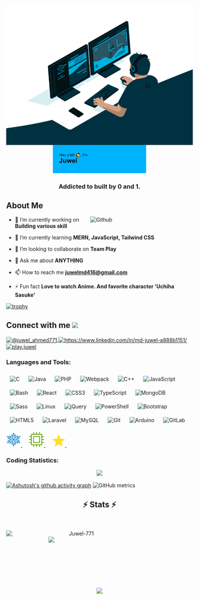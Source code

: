 <!-- Start of Introduction Image -->
<div align="center">
  <img align="right" alt="GIF" src="https://github.com/Juwel-771/Juwel-771/blob/master/code.gif?raw=true"/>
</div>
<div align="center">
  <!-- <a href="#"><img width="50%" height="auto" src="https://i.imgur.com/iXuL1HG.png" height="175px"/></a> -->
  <a href="#"><img width="50%" height="auto" src="https://github.com/Juwel-771/Juwel-771/blob/master/header.png" height="175px"/></a>  
</div>
<!-- <h1 align="center">Hi 👋, I'm Juwel</h1> -->
<h3 align="center">Addicted to built by 0 and 1.</h3>
<!-- End of Introduction Image -->

<!-- Start of Badge -->
 
<!-- End of Badge -->

<!-- Start of About Me -->
<h2> About Me </h2>

<img width="55%" align="right" alt="Github" src="https://raw.githubusercontent.com/onimur/.github/master/.resources/git-header.svg" />

- 🔭 I’m currently working on **Building various skill**

- 🌱 I’m currently learning **MERN, JavaScript, Tailwind CSS**

- 👯 I’m looking to collaborate on **Team Play**

- 💬 Ask me about **ANYTHING**

- 📫 How to reach me **juwelmd416@gmail.com**

- ⚡ Fun fact **Love to watch Anime. And favorite character 'Uchiha Sasuke'**
<!-- End of About Me -->

<!-- Start of Trophy -->
[![trophy](https://github-profile-trophy.vercel.app/?username=Juwel-771&theme=chalk&margin-w=15)](https://github.com/ryo-ma/github-profile-trophy)
<!-- End of Trophy -->

<!-- Start of Social Media -->
<h2> Connect with me <img src='https://raw.githubusercontent.com/ShahriarShafin/ShahriarShafin/main/Assets/handshake.gif' width="100px"> </h2>
<p align="left">
<a href="https://twitter.com/@juwel_ahmed771" target="blank">
  <img align="center" src="https://raw.githubusercontent.com/rahuldkjain/github-profile-readme-generator/master/src/images/icons/Social/twitter.svg" alt="@juwel_ahmed771" height="30" width="40" />
 </a>
  
<a href="https://www.linkedin.com/in/md-juwel-a888b1151/" target="blank">
  <img align="center" src="https://raw.githubusercontent.com/rahuldkjain/github-profile-readme-generator/master/src/images/icons/Social/linked-in-alt.svg" alt="https://www.linkedin.com/in/md-juwel-a888b1151/" height="30" width="40" />
 </a>
  
<a href="https://fb.com/play.juwel" target="blank">
  <img align="center" src="https://raw.githubusercontent.com/rahuldkjain/github-profile-readme-generator/master/src/images/icons/Social/facebook.svg" alt="play.juwel" height="30" width="40" />
 </a>
</p>
<!-- End of Social Media -->

<!-- Start of Language and Tool -->
<h3 align="left">Languages and Tools:</h3>
<p align="left"> 
 <img style="margin: 10px" src="https://profilinator.rishav.dev/skills-assets/c-original.svg" alt="C" height="50" />  
<img style="margin: 10px" src="https://profilinator.rishav.dev/skills-assets/java-original-wordmark.svg" alt="Java" height="50" />  
<img style="margin: 10px" src="https://profilinator.rishav.dev/skills-assets/php-original.svg" alt="PHP" height="50" />  
<img style="margin: 10px" src="https://profilinator.rishav.dev/skills-assets/webpack-original.svg" alt="Webpack" height="50" />  
<img style="margin: 10px" src="https://profilinator.rishav.dev/skills-assets/cplusplus-original.svg" alt="C++" height="50" />  
<img style="margin: 10px" src="https://profilinator.rishav.dev/skills-assets/javascript-original.svg" alt="JavaScript" height="50" />  
<img style="margin: 10px" src="https://profilinator.rishav.dev/skills-assets/gnu_bash-icon.svg" alt="Bash" height="50" />  
<img style="margin: 10px" src="https://profilinator.rishav.dev/skills-assets/react-original-wordmark.svg" alt="React" height="50" />  
<img style="margin: 10px" src="https://profilinator.rishav.dev/skills-assets/css3-original-wordmark.svg" alt="CSS3" height="50" />  
<img style="margin: 10px" src="https://profilinator.rishav.dev/skills-assets/typescript-original.svg" alt="TypeScript" height="50" />  
<img style="margin: 10px" src="https://profilinator.rishav.dev/skills-assets/mongodb-original-wordmark.svg" alt="MongoDB" height="50" />  
<img style="margin: 10px" src="https://profilinator.rishav.dev/skills-assets/sass-original.svg" alt="Sass" height="50" />  
<img style="margin: 10px" src="https://profilinator.rishav.dev/skills-assets/linux-original.svg" alt="Linux" height="50" />  
<img style="margin: 10px" src="https://profilinator.rishav.dev/skills-assets/jquery.png" alt="jQuery" height="50" />  
<img style="margin: 10px" src="https://profilinator.rishav.dev/skills-assets/powershell.png" alt="PowerShell" height="50" />  
<img style="margin: 10px" src="https://profilinator.rishav.dev/skills-assets/bootstrap-plain.svg" alt="Bootstrap" height="50" />  
<img style="margin: 10px" src="https://profilinator.rishav.dev/skills-assets/html5-original-wordmark.svg" alt="HTML5" height="50" />  
<img style="margin: 10px" src="https://profilinator.rishav.dev/skills-assets/laravel-plain-wordmark.svg" alt="Laravel" height="50" />  
<img style="margin: 10px" src="https://profilinator.rishav.dev/skills-assets/mysql-original-wordmark.svg" alt="MySQL" height="50" />  
<img style="margin: 10px" src="https://profilinator.rishav.dev/skills-assets/git-scm-icon.svg" alt="Git" height="50" />  
<img style="margin: 10px" src="https://profilinator.rishav.dev/skills-assets/arduino.png" alt="Arduino" height="50" />  
<img style="margin: 10px" src="https://profilinator.rishav.dev/skills-assets/gitlab.svg" alt="GitLab" height="50" />  

</p>
<!--  End of Language and Tool -->

<!-- Start of Iconic Badge -->
<a href='https://archiveprogram.github.com/'>
  <img src='https://raw.githubusercontent.com/acervenky/animated-github-badges/master/assets/acbadge.gif' width='40' height='40'>
</a> 
<a href='https://docs.github.com/en/developers'>
  <img src='https://raw.githubusercontent.com/acervenky/animated-github-badges/master/assets/devbadge.gif' width='40' height='40'>
</a> 
<a href='https://stars.github.com/'>
  <img src='https://raw.githubusercontent.com/acervenky/animated-github-badges/master/assets/starbadge.gif' width='35' height='35'>
</a> 
<!-- End of Iconic Badge -->


<!-- Start of Waka Time Statistics -->
</br>
<h3 align="left">Coding Statistics:</h3>
<p align="center">
  <img src="https://wakatime.com/share/@juwel771/5930fa91-c5d3-4a29-bec8-1a1a379b6951.svg" height="500">
  <!-- <img src="https://wakatime.com/share/@juwel771/5dfe57c9-92b2-4bad-8500-42a6c4f20c9f.svg" height="400"> -->
</p>
<!-- End of Waka Time Statistics -->

<!-- Start of Contribution Graph -->
[![Ashutosh's github activity graph](https://activity-graph.herokuapp.com/graph?username=Juwel-771&bg_color=000000&color=4b4fc3&line=6515c6&point=1c29e3&area=true&hide_border=true)](https://github.com/ashutosh00710/github-readme-activity-graph)
![GitHub metrics](https://metrics.lecoq.io/juwel-771)  
<!--  End of Contribution Graph -->


<!-- Start Of Stats -->
<h2 align="center">⚡ Stats ⚡</h2>
<br>
<p align=center>
  <div align=center>
    <a href="https://github.com/denvercoder1/github-readme-streak-stats" title="Go to Source">
      <img align="left" width=390 src="https://github-readme-streak-stats.herokuapp.com/?user=juwel-771&theme=tokyonight" alt="Juwel-771" />
    </a>
    <a href="https://github.com/anuraghazra/github-readme-stats" title="Go to Source">
      <img align="right" width=390 src="https://github-readme-stats.vercel.app/api/top-langs?username=juwel-771&show_icons=true&theme=tokyonight&locale=en&layout=compact" />
    </a>
     
  </div>
  <br><br><br><br><br><br><br><br><br>
  <div align=center>
    <a href="https://github.com/anuraghazra/github-readme-stats">
      <img width=325 align="center" src="https://github-readme-stats.vercel.app/api?username=juwel-771&show_icons=true&theme=tokyonight&locale=en" />
    </a>
  </div>
  <br>
</p>
<!-- End of  Stats -->
